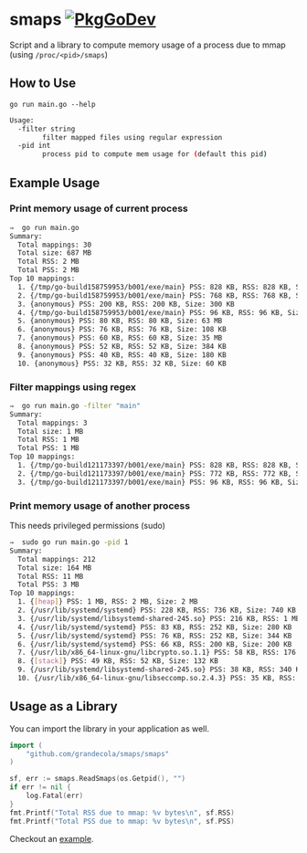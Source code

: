 # smaps [![PkgGoDev](https://pkg.go.dev/badge/github.com/grandecola/smaps/smaps)](https://pkg.go.dev/github.com/grandecola/smaps/smaps)

Script and a library to compute memory usage of a process due to mmap (using `/proc/<pid>/smaps`)

## How to Use

`go run main.go --help`

```bash
Usage:
  -filter string
        filter mapped files using regular expression
  -pid int
        process pid to compute mem usage for (default this pid)
```

## Example Usage

### Print memory usage of current process

```bash
⇒  go run main.go
Summary:
  Total mappings: 30
  Total size: 687 MB
  Total RSS: 2 MB
  Total PSS: 2 MB
Top 10 mappings:
  1. {/tmp/go-build158759953/b001/exe/main} PSS: 828 KB, RSS: 828 KB, Size: 828 KB
  2. {/tmp/go-build158759953/b001/exe/main} PSS: 768 KB, RSS: 768 KB, Size: 968 KB
  3. {anonymous} PSS: 200 KB, RSS: 200 KB, Size: 300 KB
  4. {/tmp/go-build158759953/b001/exe/main} PSS: 96 KB, RSS: 96 KB, Size: 96 KB
  5. {anonymous} PSS: 80 KB, RSS: 80 KB, Size: 63 MB
  6. {anonymous} PSS: 76 KB, RSS: 76 KB, Size: 108 KB
  7. {anonymous} PSS: 60 KB, RSS: 60 KB, Size: 35 MB
  8. {anonymous} PSS: 52 KB, RSS: 52 KB, Size: 384 KB
  9. {anonymous} PSS: 40 KB, RSS: 40 KB, Size: 180 KB
  10. {anonymous} PSS: 32 KB, RSS: 32 KB, Size: 60 KB
```

### Filter mappings using regex

```bash
⇒  go run main.go -filter "main"
Summary:
  Total mappings: 3
  Total size: 1 MB
  Total RSS: 1 MB
  Total PSS: 1 MB
Top 10 mappings:
  1. {/tmp/go-build121173397/b001/exe/main} PSS: 828 KB, RSS: 828 KB, Size: 828 KB
  2. {/tmp/go-build121173397/b001/exe/main} PSS: 772 KB, RSS: 772 KB, Size: 968 KB
  3. {/tmp/go-build121173397/b001/exe/main} PSS: 96 KB, RSS: 96 KB, Size: 96 KB
```

### Print memory usage of another process

This needs privileged permissions (sudo)

```bash
⇒  sudo go run main.go -pid 1
Summary:
  Total mappings: 212
  Total size: 164 MB
  Total RSS: 11 MB
  Total PSS: 3 MB
Top 10 mappings:
  1. {[heap]} PSS: 1 MB, RSS: 2 MB, Size: 2 MB
  2. {/usr/lib/systemd/systemd} PSS: 228 KB, RSS: 736 KB, Size: 740 KB
  3. {/usr/lib/systemd/libsystemd-shared-245.so} PSS: 216 KB, RSS: 1 MB, Size: 1 MB
  4. {/usr/lib/systemd/systemd} PSS: 83 KB, RSS: 252 KB, Size: 280 KB
  5. {/usr/lib/systemd/systemd} PSS: 76 KB, RSS: 252 KB, Size: 344 KB
  6. {/usr/lib/systemd/systemd} PSS: 66 KB, RSS: 200 KB, Size: 200 KB
  7. {/usr/lib/x86_64-linux-gnu/libcrypto.so.1.1} PSS: 58 KB, RSS: 176 KB, Size: 176 KB
  8. {[stack]} PSS: 49 KB, RSS: 52 KB, Size: 132 KB
  9. {/usr/lib/systemd/libsystemd-shared-245.so} PSS: 38 KB, RSS: 340 KB, Size: 564 KB
  10. {/usr/lib/x86_64-linux-gnu/libseccomp.so.2.4.3} PSS: 35 KB, RSS: 108 KB, Size: 108 KB
```

## Usage as a Library

You can import the library in your application as well.

```go
import (
    "github.com/grandecola/smaps/smaps"
)

sf, err := smaps.ReadSmaps(os.Getpid(), "")
if err != nil {
    log.Fatal(err)
}
fmt.Printf("Total RSS due to mmap: %v bytes\n", sf.RSS)
fmt.Printf("Total PSS due to mmap: %v bytes\n", sf.PSS)
```

Checkout an [example](https://github.com/grandecola/smaps/blob/master/main.go).
